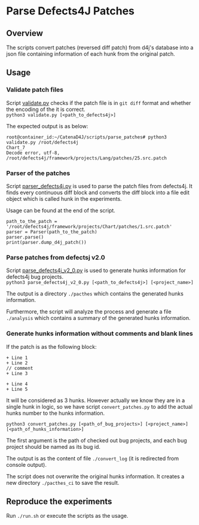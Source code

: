 # Parse Defects4J Patches
## Overview
The scripts convert patches (reversed diff patch) from d4j's database into a json file containing information of each hunk from the original patch.  

## Usage  
### Validate patch files
Script [validate.py](./validate.py) checks if the patch file is in `git diff` format and whether the encoding of the it is correct.  
`python3 validate.py [<path_to_defects4j>]`  

The expected output is as below:  
```
root@container_id:~/CatenaD4J/scripts/parse_patches# python3 validate.py /root/defects4j
Chart_7
Decode error, utf-8, /root/defects4j/framework/projects/Lang/patches/25.src.patch
```

### Parser of the patches
Script [parser\_defects4j.py](./parser_defects4j.py) is used to parse the patch files from defects4j. It finds every continuous diff block and converts the diff block into a file edit object which is called hunk in the experiments.  

Usage can be found at the end of the script.  
```
path_to_the_patch = '/root/defects4j/framework/projects/Chart/patches/1.src.patch'
parser = Parser(path_to_the_patch)
parser.parse()
print(parser.dump_d4j_patch())
```

### Parse patches from defectsj v2.0
Script [parse\_defects4j\_v2\_0.py](./parse_defects4j_v2_0.py) is used to generate hunks information for defects4j bug projects.  
`python3 parse_defects4j_v2_0.py [<path_to_defects4j>] [<project_name>]`  

The output is a directory `./pacthes` which contains the generated hunks information.  

Furthermore, the script will analyze the process and generate a file `./analysis` which contains a summary of the generated hunks information.  

### Generate hunks information without comments and blank lines
If the patch is as the following block:  
```
+ Line 1
+ Line 2
// comment
+ Line 3

+ Line 4
+ Line 5
```
It will be considered as 3 hunks. However actually we know they are in a single hunk in logic, so we have script `convert_patches.py` to add the actual hunks number to the hunks information.  

`python3 convert_patches.py [<path_of_bug_projects>] [<project_name>] [<path_of_hunks_information>]`  

The first argument is the path of checked out bug projects, and each bug project should be named as its bug id.  

The output is as the content of file `./convert_log` (it is redirected from console output).  

The script does not overwrite the original hunks information. It creates a new directory `./pacthes_ci` to save the result.  

## Reproduce the experiments
Run `./run.sh` or execute the scripts as the usage.  

